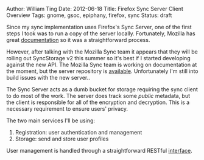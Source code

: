 Author: William Ting
Date: 2012-06-18
Title: Firefox Sync Server Client Overview
Tags: gnome, gsoc, epiphany, firefox, sync
Status: draft

Since my sync implementation uses Firefox's Sync Server, one of the first steps I took was to run a copy of the server locally. Fortunately, Mozilla has great [documentation][ff-doc] so it was a straightforward process.

However, after talking with the Mozilla Sync team it appears that they will be rolling out SyncStorage v2 this summer so it's best if I started developing against the new API. The Mozilla Sync team is working on documentation at the moment, but the server repository is [available][ff-v2]. Unfortunately I'm still into build issues with the new server..

The Sync Server acts as a dumb bucket for storage requiring the sync client to do most of the work. The server does track some *public* metadata, but the client is responsible for all of the encryption and decryption. This is a necessary requirement to ensure users' privacy.

The two main services I'll be using:

1. Registration: user authentication and management
2. Storage: send and store user profiles

User management is handled through a straightforward RESTful [interface][ff-reg-api].

[ff-doc]: http://docs.services.mozilla.com/index.html
[ff-v2]: https://github.com/mozilla-services/server-syncstorage
[ff-reg-api]: http://localhost:5000/user/1.0/ancientpc
